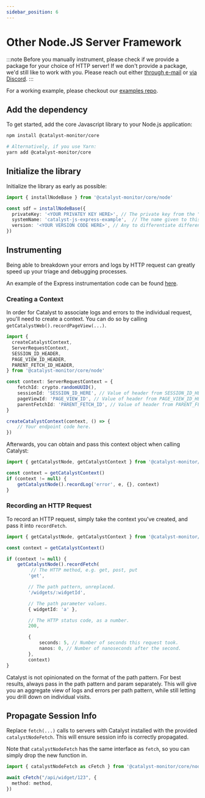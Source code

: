 ```yaml
---
sidebar_position: 6
---
```


# Other Node.JS Server Framework

:::note
Before you manually instrument, please check if we provide a package for your choice of HTTP server! If we don't provide a package, we'd
still like to work with you. Please reach out either [through e-mail](mailto:bill@privium.xyz) or [via Discord](https://discord.gg/YQZy4SXzmX).
:::

For a working example, please checkout our [examples repo](https://github.com/catalyst-monitor/catalyst-examples).

## Add the dependency

To get started, add the core Javascript library to your Node.js application:

```bash title="Terminal"
npm install @catalyst-monitor/core

# Alternatively, if you use Yarn:
yarn add @catalyst-monitor/core
```

## Initialize the library

Initialize the library as early as possible:

```ts title="index.ts"
import { installNodeBase } from '@catalyst-monitor/core/node'

const sdf = installNodeBase({
  privateKey: '<YOUR PRIVATEY KEY HERE>', // The private key from the "Settings" page in the Catalyst dashboard.
  systemName: 'catalyst-js-express-example',  // The name given to this service. All endpoints will be grouped by this name.
  version: '<YOUR VERSION CODE HERE>', // Any to differentiate different deploys, e.g. Git commit SHA
})
```

## Instrumenting

Being able to breakdown your errors and logs by HTTP request can greatly speed up your triage and debugging processes.

An example of the Express instrumentation code can be found [here](https://github.com/catalyst-monitor/catalyst-js/blob/main/packages/express/src/index.ts).

### Creating a Context

In order for Catalyst to associate logs and errors to the individual request, you'll need to create a context. You can do so by calling `getCatalystWeb().recordPageView(...)`.

```ts
import {
  createCatalystContext,
  ServerRequestContext,
  SESSION_ID_HEADER,
  PAGE_VIEW_ID_HEADER,
  PARENT_FETCH_ID_HEADER,
} from '@catalyst-monitor/core/node'

const context: ServerRequestContext = {
    fetchId: crypto.randomUUID(),
    sessionId: 'SESSION_ID_HERE', // Value of header from SESSION_ID_HEADER
    pageViewId: 'PAGE_VIEW_ID', // Value of header from PAGE_VIEW_ID_HEADER
    parentFetchId: 'PARENT_FETCH_ID', // Value of header from PARENT_FETCH_ID_HEADER
}

createCatalystContext(context, () => {
    // Your endpoint code here.
})
```

Afterwards, you can obtain and pass this context object when calling Catalyst:

```ts
import { getCatalystNode, getCatalystContext } from '@catalyst-monitor/core/node'

const context = getCatalystContext()
if (context != null) {
    getCatalystNode().recordLog('error', e, {}, context)
}
```

### Recording an HTTP Request

To record an HTTP request, simply take the context you've created, and pass it into `recordFetch`.

```ts
import { getCatalystNode, getCatalystContext } from '@catalyst-monitor/core/node'

const context = getCatalystContext()

if (context != null) {
    getCatalystNode().recordFetch(
         // The HTTP method, e.g. get, post, put
        'get',

        // The path pattern, unreplaced.
        '/widgets/:widgetId',

        // The path parameter values.
        { widgetId: 'a' },

        // The HTTP status code, as a number.
        200,

        {
            seconds: 5, // Number of seconds this request took.
            nanos: 0, // Number of nanoseconds after the second.
        },
        context)
}
```

Catalyst is not opinionated on the format of the path pattern. For best results, always pass in the path pattern and param separately. This will give you an aggregate view of logs and errors per path pattern, while still letting you drill down on individual visits.

## Propagate Session Info

Replace `fetch(...)` calls to servers with Catalyst installed with the provided `catalystNodeFetch`. This will ensure session info is correctly propagated.

Note that `catalystNodeFetch` has the same interface as `fetch`, so you can simply drop the new function in.

```ts title="api.ts"
import { catalystNodeFetch as cFetch } from '@catalyst-monitor/core/node'

await cFetch("/api/widget/123", {
  method: method,
})
```
